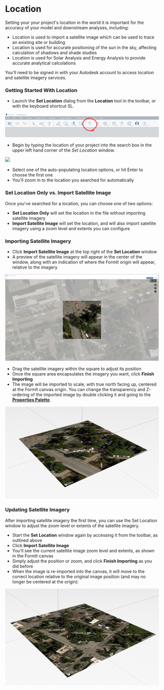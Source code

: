 # Location

Setting your your project's location in the world it is important for the accuracy of your model and downstream analyses, including:

* Location is used to import a satellite image which can be used to trace an existing site or building
* Location is used for accurate positioning of the sun in the sky, affecting calculation of shadows and shade studies
* Location is used for Solar Analysis and Energy Analysis to provide accurate analytical calculations

You'll need to be signed in with your Autodesk account to access location and satellite imagery services. 

### Getting Started With Location

* Launch the **Set Location** dialog from the **Location** tool in the toolbar, or with the keyboard shortcut SL.

![](../.gitbook/assets/location-toolbar.png)

* Begin by typing the location of your project into the search box in the upper left hand corner of the _Set Location_ window. 

![](../.gitbook/assets/location-step-1%20%281%29.png)

* Select one of the auto-populating location options, or hit Enter to choose the first one
* You'll zoom in to the location you searched for automatically

### Set Location Only vs. Import Satellite Image

Once you've searched for a location, you can choose one of two options:

*  **Set Location Only** will set the location in the file without importing satellite imagery
* **Import Satellite Image** will set the location, and will also import satellite imagery using a zoom level and extents you can configure

### Importing Satellite Imagery

* Click **Import Satellite Image** at the top right of the **Set Location** window
* A preview of the satellite imagery will appear in the center of the window, along with an indication of where the FormIt origin will appear, relative to the imagery

![](../.gitbook/assets/location-step-2.png)

* Drag the satellite imagery within the square to adjust its position
* Once the square area encapsulates the imagery you want, click **Finish Importing**
* The image will be imported to scale, with true north facing up, centered at the FormIt canvas origin. You can change the transparency and Z-ordering of the imported image by double clicking it and going to the [**Properties Palette**](../formit-introduction/tool-bars.md). 

![](../.gitbook/assets/location-step-3.png)

### Updating Satellite Imagery

After importing satellite imagery the first time, you can use the Set Location window to adjust the zoom level or extents of the satellite imagery.

* Start the **Set Location** window again by accessing it from the toolbar, as outlined above
* Click **Import Satellite Image**
* You'll see the current satellite image zoom level and extents, as shown in the FormIt canvas
* Simply adjust the position or zoom, and click **Finish Importing** as you did before
* When the image is re-imported into the canvas, it will move to the correct location relative to the original image position \(and may no longer be centered at the origin\):

![](../.gitbook/assets/location-step-4.png)

